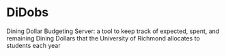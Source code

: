 # DiDobs
Dining Dollar Budgeting Server: a tool to keep track of expected, spent, and remaining Dining Dollars that the University of Richmond allocates to students each year
